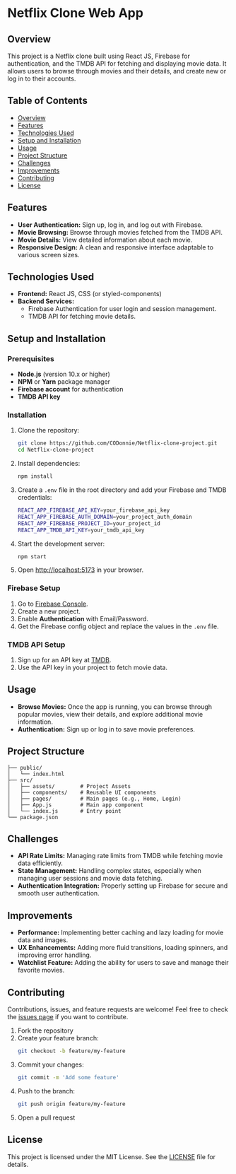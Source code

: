 # Netflix Clone Web App

## Overview
This project is a Netflix clone built using React JS, Firebase for authentication, and the TMDB API for fetching and displaying movie data. It allows users to browse through movies and their details, and create new or log in to their accounts.

## Table of Contents
- [Overview](#overview)
- [Features](#features)
- [Technologies Used](#technologies-used)
- [Setup and Installation](#setup-and-installation)
- [Usage](#usage)
- [Project Structure](#project-structure)
- [Challenges](#challenges)
- [Improvements](#improvements)
- [Contributing](#contributing)
- [License](#license)

## Features
- **User Authentication:** Sign up, log in, and log out with Firebase.
- **Movie Browsing:** Browse through movies fetched from the TMDB API.
- **Movie Details:** View detailed information about each movie.
- **Responsive Design:** A clean and responsive interface adaptable to various screen sizes.

## Technologies Used
- **Frontend:** React JS, CSS (or styled-components)
- **Backend Services:**
  - Firebase Authentication for user login and session management.
  - TMDB API for fetching movie details.

## Setup and Installation

### Prerequisites
- **Node.js** (version 10.x or higher)
- **NPM** or **Yarn** package manager
- **Firebase account** for authentication
- **TMDB API key**

### Installation

1. Clone the repository:
    ```bash
    git clone https://github.com/CODonnie/Netflix-clone-project.git
    cd Netflix-clone-project
    ```

2. Install dependencies:
    ```bash
    npm install
    ```

3. Create a `.env` file in the root directory and add your Firebase and TMDB credentials:
    ```bash
    REACT_APP_FIREBASE_API_KEY=your_firebase_api_key
    REACT_APP_FIREBASE_AUTH_DOMAIN=your_project_auth_domain
    REACT_APP_FIREBASE_PROJECT_ID=your_project_id
    REACT_APP_TMDB_API_KEY=your_tmdb_api_key
    ```

4. Start the development server:
    ```bash
    npm start
    ```

5. Open [http://localhost:5173](http://localhost:5173) in your browser.

### Firebase Setup

1. Go to [Firebase Console](https://console.firebase.google.com/).
2. Create a new project.
3. Enable **Authentication** with Email/Password.
4. Get the Firebase config object and replace the values in the `.env` file.

### TMDB API Setup

1. Sign up for an API key at [TMDB](https://www.themoviedb.org/).
2. Use the API key in your project to fetch movie data.

## Usage
- **Browse Movies:** Once the app is running, you can browse through popular movies, view their details, and explore additional movie information.
- **Authentication:** Sign up or log in to save movie preferences.

## Project Structure
```
├── public/
│   └── index.html
├── src/
│   ├── assets/        # Project Assets
│   ├── components/    # Reusable UI components
│   ├── pages/         # Main pages (e.g., Home, Login)
│   ├── App.js         # Main app component
│   └── index.js       # Entry point
└── package.json
```

## Challenges
- **API Rate Limits:** Managing rate limits from TMDB while fetching movie data efficiently.
- **State Management:** Handling complex states, especially when managing user sessions and movie data fetching.
- **Authentication Integration:** Properly setting up Firebase for secure and smooth user authentication.

## Improvements
- **Performance:** Implementing better caching and lazy loading for movie data and images.
- **UX Enhancements:** Adding more fluid transitions, loading spinners, and improving error handling.
- **Watchlist Feature:** Adding the ability for users to save and manage their favorite movies.

## Contributing
Contributions, issues, and feature requests are welcome! Feel free to check the [issues page](https://github.com/CODonnie/Netflix-clone-project/issues) if you want to contribute.

1. Fork the repository
2. Create your feature branch:
    ```bash
    git checkout -b feature/my-feature
    ```
3. Commit your changes:
    ```bash
    git commit -m 'Add some feature'
    ```
4. Push to the branch:
    ```bash
    git push origin feature/my-feature
    ```
5. Open a pull request

## License
This project is licensed under the MIT License. See the [LICENSE](LICENSE) file for details.
